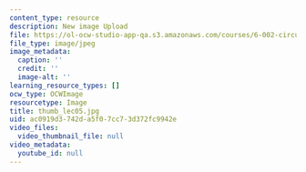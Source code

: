 ```yaml
---
content_type: resource
description: New image Upload
file: https://ol-ocw-studio-app-qa.s3.amazonaws.com/courses/6-002-circuits-and-electronics-spring-2007/ac0919d3742da5f07cc73d372fc9942e_thumb_lec05.jpg
file_type: image/jpeg
image_metadata:
  caption: ''
  credit: ''
  image-alt: ''
learning_resource_types: []
ocw_type: OCWImage
resourcetype: Image
title: thumb_lec05.jpg
uid: ac0919d3-742d-a5f0-7cc7-3d372fc9942e
video_files:
  video_thumbnail_file: null
video_metadata:
  youtube_id: null
---
```

